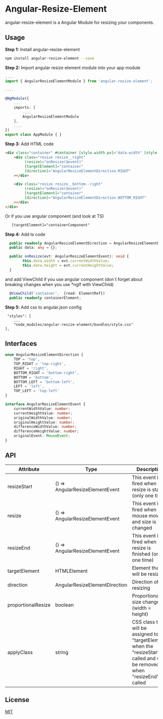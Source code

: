 # Angular-Resize-Element

angular-resize-element is a Angular Module for resizing your components.


## Usage

**Step 1:** Install angular-resize-element

```sh
npm install angular-resize-element --save
```

**Step 2:** Import angular resize element module into your app module

```ts
....
import { AngularResizeElementModule } from 'angular-resize-element';

....

@NgModule({
    ...
    imports: [
        ....
        AngularResizeElementModule
    ],
    ....
})
export class AppModule { }
```

**Step 3:** Add HTML code

```html
<div class="container" #container [style.width.px]="data.width" [style.height.px]="data.height">
    <div class="resize resize__right"
         (resize)="onResize($event)"
         [targetElement]="container"
         [direction]="AngularResizeElementDirection.RIGHT"
    ></div>

    <div class="resize resize__bottom--right"
         (resize)="onResize($event)"
         [targetElement]="container"
         [direction]="AngularResizeElementDirection.BOTTOM_RIGHT"
    ></div>
</div>
```

Or if you use angular component (and look at TS)

```html
   [targetElement]="containerComponent"
```

**Step 4:** Add ts code

```ts
  public readonly AngularResizeElementDirection = AngularResizeElementDirection;
  public data: any = {};

  public onResize(evt: AngularResizeElementEvent): void {
        this.data.width = evt.currentWidthValue;
        this.data.height = evt.currentHeightValue;
  }
```

and add ViewChild if you use angular component  (don`t forget about breaking changes when you use *ngIf with ViewChild)

```ts
  @ViewChild('container',  {read: ElementRef})
  public readonly containerElement;
```

**Step 5:** Add css to angular.json config

```
 "styles": [
    ...
    "node_modules/angular-resize-element/bundles/style.css"
],
```

## Interfaces
```ts
enum AngularResizeElementDirection {
    TOP = 'top',
    TOP_RIGHT = 'top-right',
    RIGHT = 'right',
    BOTTOM_RIGHT = 'bottom-right',
    BOTTOM = 'bottom',
    BOTTOM_LEFT = 'bottom-left',
    LEFT = 'left',
    TOP_LEFT = 'top-left'
}

interface AngularResizeElementEvent {
    currentWidthValue: number;
    currentHeightValue: number;
    originalWidthValue: number;
    originalHeightValue: number;
    differenceWidthValue: number;
    differenceHeightValue: number;
    originalEvent: MouseEvent;
}
```

## API

| Attribute      | Type   | Description
|----------------|--------|------------
| resizeStart | () => AngularResizeElementEvent | This event is fired when resize is started (only one time) 
| resize | () => AngularResizeElementEvent | This event is fired when mouse move and size is changed 
| resizeEnd | () => AngularResizeElementEvent | This event is fired when resize is finished (only one time) 
| targetElement | HTMLElement | Element that will be resize
| direction | AngularResizeElementDirection | Direction of resizing
| proportionalResize | boolean | Proportional size change (width = height)
| applyClass | string | CSS class that will be assigned to the "targetElement" when the "resizeStart "is called and will be removed when "resizeEnd"is called





## License
[MIT](https://choosealicense.com/licenses/mit/)
